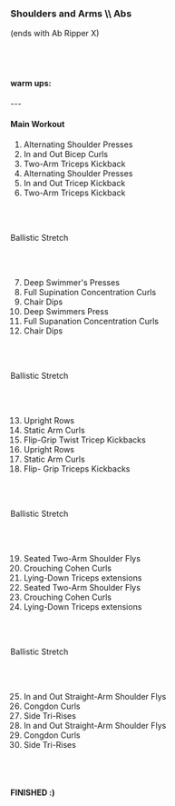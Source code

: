 <h3> Shoulders and Arms \\ Abs </h3>
(ends with Ab Ripper X)

<br>
</br>
<br>
</br>

<h4> warm ups: </h4>
---

<h4> Main Workout</h4>

1. Alternating Shoulder Presses
2. In and Out Bicep Curls
3. Two-Arm Triceps Kickback
4. Alternating Shoulder Presses
5. In and Out Tricep Kickback
6. Two-Arm Triceps Kickback 

<br>
</br>

Ballistic Stretch

<br>
</br>

7. Deep Swimmer's Presses
8. Full Supination Concentration Curls
9. Chair Dips
10. Deep Swimmers Press 
11. Full Supanation Concentration Curls
12. Chair Dips

<br>
</br>

Ballistic Stretch

<br>
</br>

13. Upright Rows 
14. Static Arm Curls 
15. Flip-Grip Twist Tricep Kickbacks
16. Upright Rows 
17. Static Arm Curls
18. Flip- Grip Triceps Kickbacks

<br>
</br>

Ballistic Stretch

<br>
</br>

19. Seated Two-Arm Shoulder Flys
20. Crouching Cohen Curls 
21. Lying-Down Triceps extensions
22. Seated Two-Arm Shoulder Flys
23. Crouching Cohen Curls 
24. Lying-Down Triceps extensions

<br>
</br>

Ballistic Stretch

<br>
</br>

25. In and Out Straight-Arm Shoulder Flys 
26. Congdon Curls
27. Side Tri-Rises
28. In and Out Straight-Arm Shoulder Flys 
29. Congdon Curls
30. Side Tri-Rises

<br>
</br>

<h4> FINISHED :) </h4> 

<br>
</br>
